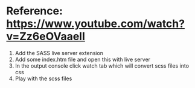 # Reference: https://www.youtube.com/watch?v=Zz6eOVaaelI

1. Add the SASS live server extension
2. Add some index.htm file and open this with live server
3. In the output console click watch tab which will convert scss files into css
4. Play with the scss files